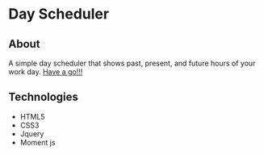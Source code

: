 # Day Scheduler

## About 
A simple day scheduler that shows past, present, and future hours of your work day.
[Have a go!!!](https://dmboucher242.github.io/Homework-12-23//link) 

## Technologies
* HTML5
* CSS3
* Jquery
* Moment js

